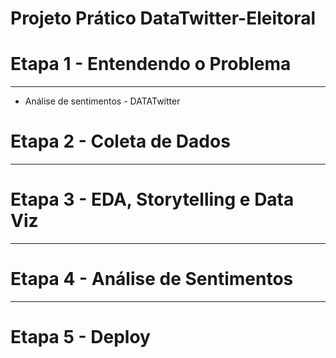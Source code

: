 # Projeto Prático DataTwitter-Eleitoral


# Etapa 1 - Entendendo o Problema
---
- Análise de sentimentos - DATATwitter

# Etapa 2 - Coleta de Dados
---
# Etapa 3 - EDA, Storytelling e Data Viz
---
# Etapa 4 - Análise de Sentimentos
---
# Etapa 5 - Deploy
